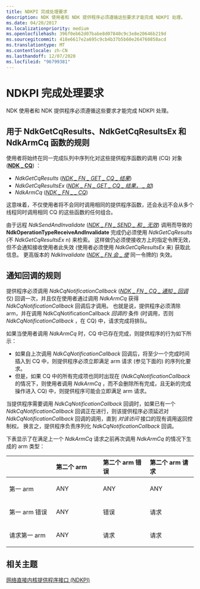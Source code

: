 ```yaml
---
title: NDKPI 完成处理要求
description: NDK 使用者和 NDK 提供程序必须遵循这些要求才能完成 NDKPI 处理。
ms.date: 04/20/2017
ms.localizationpriority: medium
ms.openlocfilehash: 396f0eb62d07babe8d07840c9c3e8e20646b219d
ms.sourcegitcommit: 418e6617e2a695c9cb4b37b5b60e264760858acd
ms.translationtype: MT
ms.contentlocale: zh-CN
ms.lasthandoff: 12/07/2020
ms.locfileid: "96799381"
---
```

# <a name="ndkpi-completion-handling-requirements"></a>NDKPI 完成处理要求


NDK 使用者和 NDK 提供程序必须遵循这些要求才能完成 NDKPI 处理。

## <a name="the-rules-for-ndkgetcqresults-ndkgetcqresultsex-and-ndkarmcq-functions"></a>用于 NdkGetCqResults、NdkGetCqResultsEx 和 NdkArmCq 函数的规则


使用者将始终在同一完成队列中序列化对这些提供程序函数的调用 (CQ) 对象 ([**NDK \_ CQ**](/windows-hardware/drivers/ddi/ndkpi/ns-ndkpi-_ndk_cq)) ：

-   *NdkGetCqResults* ([*NDK \_ FN \_ GET \_ CQ \_ 结果*](/windows-hardware/drivers/ddi/ndkpi/nc-ndkpi-ndk_fn_get_cq_results)) 
-   *NdkGetCqResultsEx* ([*NDK \_ FN \_ GET \_ CQ \_ 结果， \_ 如*](/windows-hardware/drivers/ddi/ndkpi/nc-ndkpi-ndk_fn_get_cq_results_ex)) 
-   *NdkArmCq* ([*NDK \_ FN \_ \_ CQ*](/windows-hardware/drivers/ddi/ndkpi/nc-ndkpi-ndk_fn_arm_cq)) 

这意味着，不仅使用者将不会同时调用相同的提供程序函数，还会永远不会从多个线程同时调用相同 CQ 的这些函数的任何组合。

由于远程 *NdkSendAndInvalidate* ([*NDK \_ FN \_ SEND \_ 和 \_ 无效*](/windows-hardware/drivers/ddi/ndkpi/nc-ndkpi-ndk_fn_send_and_invalidate)) 调用而导致的 **NdkOperationTypeReceiveAndInvalidate** 完成仍必须使用 *NdkGetCqResults* (不 *NdkGetCqResultsEx* n) 来检索。 这样做仍必须使接收方上的指定令牌无效，但不会通知接收使用者此失效 (使用者必须使用 *NdkGetCqResultsEx* 来) 获取此信息。 更高版本的 *NdkInvalidate* ([*NDK \_ FN 会 \_ 使*](/windows-hardware/drivers/ddi/ndkpi/nc-ndkpi-ndk_fn_invalidate) 同一令牌的) 失效。

## <a name="the-rules-for-notification-callbacks"></a>通知回调的规则


提供程序必须调用 *NdkCqNotificationCallback* ([*NDK \_ FN \_ CQ \_ 通知 \_ 回调*](/windows-hardware/drivers/ddi/ndkpi/nc-ndkpi-ndk_fn_cq_notification_callback)仅) 回调一次，并且仅在使用者通过调用 *NdkArmCq* 获得 *NdkCqNotificationCallback* 回调后才调用。 也就是说，提供程序必须清除 arm，并在调用 NdkCqNotificationCallback *回调的* 条件 (时调用，否则 *NdkCqNotificationCallback* ，在 CQ) 中，请求完成将排队。

如果当使用者调用 *NdkArmCq* 时，CQ 中已存在完成，则提供程序的行为如下所示：

-   如果自上次调用 *NdkCqNotificationCallback* 回调后，将至少一个完成时间插入到 CQ 中，则提供程序必须立即满足 arm 请求 (参见下面的) 的序列化要求。
-   但是，如果 CQ 中的所有完成项也同时出现在 (*NdkCqNotificationCallback* 的情况下，则使用者调用 *NdkArmCq* ，而不会删除所有完成，且无新的完成操作进入 CQ) 中，则提供程序可能会立即满足 arm 请求。

当提供程序需要调用 *NdkCqNotificationCallback* 回调时，如果已有一个 *NdkCqNotificationCallback* 回调正在进行，则该提供程序必须延迟对 *NdkCqNotificationCallback* 回调的调用，直到 *对该访问* 接口的现有调用返回控制权。 换言之，提供程序负责序列化 *NdkCqNotificationCallback* 回调。

下表显示了在满足上一个 *NdkArmCq* 请求之前再次调用 *NdkArmCq* 的情况下生成的 arm 类型：

<table>
<colgroup>
<col width="25%" />
<col width="25%" />
<col width="25%" />
<col width="25%" />
</colgroup>
<thead>
<tr class="header">
<th align="left"></th>
<th align="left">第二个 arm</th>
<th align="left">第二个 arm 错误</th>
<th align="left">第二个 arm 请求</th>
</tr>
</thead>
<tbody>
<tr class="odd">
<td align="left"><p>第一 arm</p></td>
<td align="left"><p>ANY</p></td>
<td align="left"><p>ANY</p></td>
<td align="left"><p>ANY</p></td>
</tr>
<tr class="even">
<td align="left"><p>第一 arm 错误</p></td>
<td align="left"><p>ANY</p></td>
<td align="left"><p>错误</p></td>
<td align="left"><p>请求</p></td>
</tr>
<tr class="odd">
<td align="left"><p>请求第一 arm</p></td>
<td align="left"><p>ANY</p></td>
<td align="left"><p>请求</p></td>
<td align="left"><p>请求</p></td>
</tr>
</tbody>
</table>

 

## <a name="related-topics"></a>相关主题


[网络直接内核提供程序接口 (NDKPI)](./overview-of-network-direct-kernel-provider-interface--ndkpi-.md)

 

